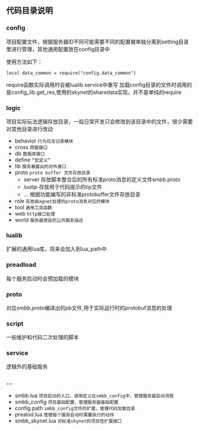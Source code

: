 ## 代码目录说明

### config

项目配置文件，根据服务器ID不同可能需要不同的配置被单独分离到setting目录里进行管理，其他通用配置放在config目录中

使用方法如下：
```
local data_common = require("config.data_common")
```
require函数实际调用时会被lualib.service中重写
加载config目录的文件时调用的是config_lib.get_res,使用的skynet的sharedata实现，并不是单纯的require

### logic

项目实际玩法逻辑存放目录，一般日常开发只会修改到该目录中的文件，很少需要对其他目录进行改动

* behavior `行为日志记录模块`
* cross `跨服接口`
* db `数据库接口`
* define `“宏定义”`
* lib `服务暴露出的对外接口`
* proto `proto buffer 文件存放目录`
    * server 存放脚本整合后的所有标准proto消息的定义文件smbb.proto
    * _luatip_ 存放用于代码提示的tip文件
    * ... 根据功能编写的非标准protobuffer文件存放目录
* role `存放由agnet处理的proto消息对应的模块`
* tool `通用工具函数`
* web `http接口处理`
* world `服务器常驻的公共服务描述`

### lualib 
扩展的通用lua库，将来会加入到lua_path中
    
### preadload 
每个服务启动时会预加载的模块

### proto 
对应*smbb.proto*编译出的pb文件,用于实际运行时的protobuf消息的处理

### script 
一些维护和代码二次处理的脚本

### service 
逻辑外的基础服务

### ...
* smbb.lua `项目启动的入口，调用定义在smbb_config中，管理服务器启动流程`
* smbb_config `项目基础配置，管理服务器基础配置`
* config.path `smbb_config文件的扩展，管理代码加载目录`
* prealod.lua `管理每个服务启动时需要执行的动作`
* smbb_skynet.lua `对标准skynet的项目性扩展接口`